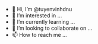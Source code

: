 - 👋 Hi, I’m @tuyenvinhdnu
- 👀 I’m interested in ...
- 🌱 I’m currently learning ...
- 💞️ I’m looking to collaborate on ...
- 📫 How to reach me ...

<!---
tuyenvinhdnu/tuyenvinhdnu is a ✨ special ✨ repository because its `README.md` (this file) appears on your GitHub profile.
You can click the Preview link to take a look at your changes.
--->
